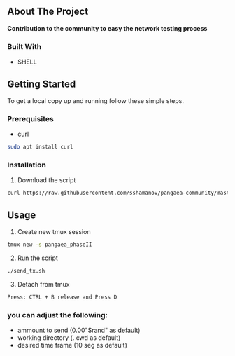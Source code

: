 ## About The Project

**Contribution to the community to easy the network testing process**

### Built With

* SHELL

## Getting Started

To get a local copy up and running follow these simple steps.

### Prerequisites

* curl
```sh
sudo apt install curl 
```

### Installation

1. Download the script
```sh
curl https://raw.githubusercontent.com/sshamanov/pangaea-community/master/send_tx.sh -o send_tx.sh; chmod +x send_tx.sh
```

## Usage

1. Create new tmux session
```sh
tmux new -s pangaea_phaseII
```
2. Run the script
```sh
./send_tx.sh
```
3. Detach from tmux
```sh
Press: CTRL + B release and Press D
```

### you can adjust the following:
* ammount to send (0.00"$rand" as default)
* working directory (. cwd as default)
* desired time frame (10 seg as default)
